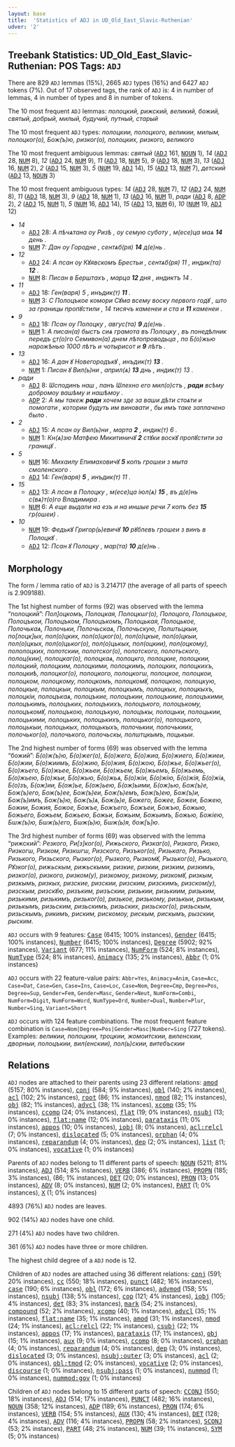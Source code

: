 ```yaml
---
layout: base
title:  'Statistics of ADJ in UD_Old_East_Slavic-Ruthenian'
udver: '2'
---
```


## Treebank Statistics: UD_Old_East_Slavic-Ruthenian: POS Tags: `ADJ`

There are 829 `ADJ` lemmas (15%), 2665 `ADJ` types (16%) and 6427 `ADJ` tokens (7%).
Out of 17 observed tags, the rank of `ADJ` is: 4 in number of lemmas, 4 in number of types and 8 in number of tokens.

The 10 most frequent `ADJ` lemmas: <em>полоцкий, рижский, великий, божий, святый, добрый, милый, будучий, путный, старый</em>

The 10 most frequent `ADJ` types:  <em>полоцкии, полоцкого, великии, милым, полоцког(о), Бож(ъ)ю, ризког(о), полоцких, ризкого, великого</em>

The 10 most frequent ambiguous lemmas: <em>святый</em> (<tt><a href="orv_ruthenian-pos-ADJ.html">ADJ</a></tt> 161, <tt><a href="orv_ruthenian-pos-NOUN.html">NOUN</a></tt> 1), <em>14</em> (<tt><a href="orv_ruthenian-pos-ADJ.html">ADJ</a></tt> 28, <tt><a href="orv_ruthenian-pos-NUM.html">NUM</a></tt> 8), <em>12</em> (<tt><a href="orv_ruthenian-pos-ADJ.html">ADJ</a></tt> 24, <tt><a href="orv_ruthenian-pos-NUM.html">NUM</a></tt> 9), <em>11</em> (<tt><a href="orv_ruthenian-pos-ADJ.html">ADJ</a></tt> 18, <tt><a href="orv_ruthenian-pos-NUM.html">NUM</a></tt> 5), <em>9</em> (<tt><a href="orv_ruthenian-pos-ADJ.html">ADJ</a></tt> 18, <tt><a href="orv_ruthenian-pos-NUM.html">NUM</a></tt> 3), <em>13</em> (<tt><a href="orv_ruthenian-pos-ADJ.html">ADJ</a></tt> 16, <tt><a href="orv_ruthenian-pos-NUM.html">NUM</a></tt> 2), <em>2</em> (<tt><a href="orv_ruthenian-pos-ADJ.html">ADJ</a></tt> 15, <tt><a href="orv_ruthenian-pos-NUM.html">NUM</a></tt> 3), <em>5</em> (<tt><a href="orv_ruthenian-pos-NUM.html">NUM</a></tt> 19, <tt><a href="orv_ruthenian-pos-ADJ.html">ADJ</a></tt> 14), <em>15</em> (<tt><a href="orv_ruthenian-pos-ADJ.html">ADJ</a></tt> 13, <tt><a href="orv_ruthenian-pos-NUM.html">NUM</a></tt> 7), <em>детский</em> (<tt><a href="orv_ruthenian-pos-ADJ.html">ADJ</a></tt> 13, <tt><a href="orv_ruthenian-pos-NOUN.html">NOUN</a></tt> 3)

The 10 most frequent ambiguous types:  <em>14</em> (<tt><a href="orv_ruthenian-pos-ADJ.html">ADJ</a></tt> 28, <tt><a href="orv_ruthenian-pos-NUM.html">NUM</a></tt> 7), <em>12</em> (<tt><a href="orv_ruthenian-pos-ADJ.html">ADJ</a></tt> 24, <tt><a href="orv_ruthenian-pos-NUM.html">NUM</a></tt> 8), <em>11</em> (<tt><a href="orv_ruthenian-pos-ADJ.html">ADJ</a></tt> 18, <tt><a href="orv_ruthenian-pos-NUM.html">NUM</a></tt> 3), <em>9</em> (<tt><a href="orv_ruthenian-pos-ADJ.html">ADJ</a></tt> 18, <tt><a href="orv_ruthenian-pos-NUM.html">NUM</a></tt> 1), <em>13</em> (<tt><a href="orv_ruthenian-pos-ADJ.html">ADJ</a></tt> 16, <tt><a href="orv_ruthenian-pos-NUM.html">NUM</a></tt> 1), <em>ради</em> (<tt><a href="orv_ruthenian-pos-ADJ.html">ADJ</a></tt> 8, <tt><a href="orv_ruthenian-pos-ADP.html">ADP</a></tt> 2), <em>2</em> (<tt><a href="orv_ruthenian-pos-ADJ.html">ADJ</a></tt> 15, <tt><a href="orv_ruthenian-pos-NUM.html">NUM</a></tt> 1), <em>5</em> (<tt><a href="orv_ruthenian-pos-NUM.html">NUM</a></tt> 16, <tt><a href="orv_ruthenian-pos-ADJ.html">ADJ</a></tt> 14), <em>15</em> (<tt><a href="orv_ruthenian-pos-ADJ.html">ADJ</a></tt> 13, <tt><a href="orv_ruthenian-pos-NUM.html">NUM</a></tt> 6), <em>10</em> (<tt><a href="orv_ruthenian-pos-NUM.html">NUM</a></tt> 19, <tt><a href="orv_ruthenian-pos-ADJ.html">ADJ</a></tt> 12)


* <em>14</em>
  * <tt><a href="orv_ruthenian-pos-ADJ.html">ADJ</a></tt> 28: <em>А пѣчѧтана оу Ризѣ , оу семую суботу , м(есе)ца маѧ <b>14</b> день .</em>
  * <tt><a href="orv_ruthenian-pos-NUM.html">NUM</a></tt> 7: <em>Дан оу Городне , сентѧб(ря) <b>14</b> д(е)нь .</em>
* <em>12</em>
  * <tt><a href="orv_ruthenian-pos-ADJ.html">ADJ</a></tt> 24: <em>А псан оу Кꙋявскомъ Брестьи , сентѧб(ря) 11 , индик(та) <b>12</b> .</em>
  * <tt><a href="orv_ruthenian-pos-NUM.html">NUM</a></tt> 8: <em>Писан в Берштахъ , марца <b>12</b> дня , индиктъ 14 .</em>
* <em>11</em>
  * <tt><a href="orv_ruthenian-pos-ADJ.html">ADJ</a></tt> 18: <em>Ген(варя) 5 , инъдик(т) <b>11</b> .</em>
  * <tt><a href="orv_ruthenian-pos-NUM.html">NUM</a></tt> 3: <em>С Полоцъкое комори Сꙋма всему воску первого годꙋ , што за границы пропꙋстили , 14 тисячъ каменеи и ста и <b>11</b> каменеи .</em>
* <em>9</em>
  * <tt><a href="orv_ruthenian-pos-ADJ.html">ADJ</a></tt> 18: <em>Псан оу Полоцку , авгус(та) <b>9</b> д(е)нь .</em>
  * <tt><a href="orv_ruthenian-pos-NUM.html">NUM</a></tt> 1: <em>А писан(а) быстъ сиѧ грамота въ Полоцку , въ понедѣлник передъ [с](вѧ)т(о)го Семивон(а) днем лѣтопроводьца , по Б(о)жью нарожѣнью 1000 лѣтъ и чотырисот и <b>9</b> лѣтъ .</em>
* <em>13</em>
  * <tt><a href="orv_ruthenian-pos-ADJ.html">ADJ</a></tt> 16: <em>А дан ꙋ Новегородъкꙋ , инъдик(т) <b>13</b> .</em>
  * <tt><a href="orv_ruthenian-pos-NUM.html">NUM</a></tt> 1: <em>Писан ꙋ Вил(ь)ни , април(ѧ) <b>13</b> днь , индик(т) 13 .</em>
* <em>ради</em>
  * <tt><a href="orv_ruthenian-pos-ADJ.html">ADJ</a></tt> 8: <em>Ѡсподинъ наш , панъ Ѡлехно его мил(о)стъ , <b>ради</b> всѣму добромоу вашѣму и нашѣмоу .</em>
  * <tt><a href="orv_ruthenian-pos-ADP.html">ADP</a></tt> 2: <em>А мы такеж <b>ради</b> хочем зде за ваши дѣти стоѧти и помогати , котории будуть им виновати , бы имъ таке заплачено было .</em>
* <em>2</em>
  * <tt><a href="orv_ruthenian-pos-ADJ.html">ADJ</a></tt> 15: <em>А псан оу Вил(ь)ни , марта <b>2</b> , индик(т) 6 .</em>
  * <tt><a href="orv_ruthenian-pos-NUM.html">NUM</a></tt> 1: <em>Кн(ѧ)зю Матфею Микитиничꙋ <b>2</b> стꙋки воскꙋ пропꙋстити за границꙋ .</em>
* <em>5</em>
  * <tt><a href="orv_ruthenian-pos-NUM.html">NUM</a></tt> 16: <em>Михаилу Епимаховичꙋ <b>5</b> копъ грошеи з мыта смоленского .</em>
  * <tt><a href="orv_ruthenian-pos-ADJ.html">ADJ</a></tt> 14: <em>Ген(варя) <b>5</b> , инъдик(т) 11 .</em>
* <em>15</em>
  * <tt><a href="orv_ruthenian-pos-ADJ.html">ADJ</a></tt> 13: <em>А псан в Полоцку , м(есе)ца іюл(ѧ) <b>15</b> , въ д(е)нь с(вѧ)т(о)го Владимира .</em>
  * <tt><a href="orv_ruthenian-pos-NUM.html">NUM</a></tt> 6: <em>А еще выдали на езъ и на иншые речи 7 копъ без <b>15</b> гр(ошеи) .</em>
* <em>10</em>
  * <tt><a href="orv_ruthenian-pos-NUM.html">NUM</a></tt> 19: <em>Федькꙋ Григор(ь)евичꙋ <b>10</b> рꙋблевъ грошеи з винъ в Полоцкꙋ .</em>
  * <tt><a href="orv_ruthenian-pos-ADJ.html">ADJ</a></tt> 12: <em>Псан ꙋ Полоцку , мар(та) <b>10</b> д(е)нь .</em>

## Morphology

The form / lemma ratio of `ADJ` is 3.214717 (the average of all parts of speech is 2.909188).

The 1st highest number of forms (92) was observed with the lemma “полоцкий”: <em>Пол]оцкомъ, Полоцкая, Полоцкѡг(о), Полоцого, Полоцъкое, Полоцъкои, Полоцъком, Полоцъкомъ, Полоцькая, Полоцькое, Полочькаѧ, Полочьки, Полочьскаѧ, Полочьскую, Полѡтьцкыи, по[лоцк]ых, пол(о)цких, пол(о)цког(о), пол(о)цкые, пол(о)цкыи, пол(о)цкых, пол(о)цьког(о), пол(о)цькых, пол(оцкии), пол(оцкому), пололоцких, полотскии, полотског(о), полотского, полотьского, полоц(кии), полоцкаг(о), полоцкаѧ, полоцкго, полоцкие, полоцкии, полоцкий, полоцким, полоцкими, полоцкимъ, полоцких, полоцкихъ, полоцкиѣ, полоцког(о), полоцкого, полоцкогѡ, полоцкое, полоцкои, полоцком, полоцкому, полоцкомъ, полоцкомꙋ, полоцкою, полоцкую, полоцкые, полоцкыи, полоцкым, полоцкымъ, полоцкых, полоцкыхъ, полоцкіи, полоцъкаѧ, полоцъкие, полоцъкии, полоцъкиие, полоцъкими, полоцъкимъ, полоцъких, полоцъкихъ, полоцъкого, полоцъкому, полоцъкомꙋ, полоцъкою, полоцъкую, полоцъкы, полоцьки, полоцькии, полоцькими, полоцьких, полоцькихъ, полоцьког(о), полоцького, полоцькыи, полоцькых, полоцькыхъ, полочькии, полочькиих, полочьког(о), полочького, полочьскы, полѡтцкымъ, поцькыи</em>.

The 2nd highest number of forms (69) was observed with the lemma “божий”: <em>Б(о)ж(ъ)ю, Б(о)жег(о), Б(о)жего, Б(о)жиа, Б(о)жиего, Б(о)жиеи, Б(о)жии, Б(о)жиимъ, Б(о)жию, Б(о)жия, Б(о)жою, Б(о)жье, Б(о)жьег(о), Б(о)жьего, Б(о)жьее, Б(о)жьеи, Б(о)жьем, Б(о)жьемъ, Б(о)жьемь, Б(о)жьею, Б(о)жьи, Б(о)жью, Б(о)жьѧ, Б(о)жіи, Б(о)жію, Б(о)жія, Б(о)жіѧ, Б(о)зъ, Б(ож)ии, Б(ож)ье, Б(ож)ьею, Б(ож)ьими, Б(ож)ью, Бож(ъ)е, Бож(ъ)его, Бож(ъ)ее, Бож(ъ)еи, Бож(ъ)емъ, Бож(ъ)ею, Бож(ъ)и, Бож(ъ)имъ, Бож(ъ)ю, Бож(ъ)ѧ, Бож(ь)е, Божего, Божее, Божеи, Божею, Божии, Божия, Божое, Божъе, Божъего, Божъеи, Божъю, Божыю, Божьего, Божьем, Божьею, Божьи, Божьим, Божьимъ, Божью, Божіею, Бѡж(ъ)ю, Бѡж(ь)его, Бѡж(ь)ю, Бѡж(ь)я, бож[ъ]ю</em>.

The 3rd highest number of forms (69) was observed with the lemma “рижский”: <em>Резкого, Ри[з]ког(о), Рижьского, Ризкаг(о), Ризкаго, Ризко, Ризкогѡ, Ризком, Ризкѡгѡ, Ризского, Ризъког(о), Ризькаго, Ризько, Ризького, Ризьского, Рызког(о), Рызкого, Рызкомꙋ, Рызьког(о), Рызького, Рꙋзког(о), рижьскым, рижьскыми, ризкие, ризкии, ризким, ризкимъ, ризког(о), ризкого, ризком(у), ризкомоу, ризкому, ризкомꙋ, ризкым, ризкымъ, ризкых, ризские, ризскии, ризским, ризскимъ, ризском(у), ризскым, ризскꙋю, ризъким, ризъскии, ризькии, ризькиим, ризьким, ризькими, ризькимъ, ризьког(о), ризькое, ризькому, ризькыи, ризькым, ризькымъ, ризьским, ризьскимъ, ризьских, ризьског(о), ризьскым, ризьскымъ, рикимъ, риским, рискомоу, рискым, рискымъ, рызскии, рыским</em>.

`ADJ` occurs with 9 features: <tt><a href="orv_ruthenian-feat-Case.html">Case</a></tt> (6415; 100% instances), <tt><a href="orv_ruthenian-feat-Gender.html">Gender</a></tt> (6415; 100% instances), <tt><a href="orv_ruthenian-feat-Number.html">Number</a></tt> (6415; 100% instances), <tt><a href="orv_ruthenian-feat-Degree.html">Degree</a></tt> (5902; 92% instances), <tt><a href="orv_ruthenian-feat-Variant.html">Variant</a></tt> (677; 11% instances), <tt><a href="orv_ruthenian-feat-NumForm.html">NumForm</a></tt> (524; 8% instances), <tt><a href="orv_ruthenian-feat-NumType.html">NumType</a></tt> (524; 8% instances), <tt><a href="orv_ruthenian-feat-Animacy.html">Animacy</a></tt> (135; 2% instances), <tt><a href="orv_ruthenian-feat-Abbr.html">Abbr</a></tt> (1; 0% instances)

`ADJ` occurs with 22 feature-value pairs: `Abbr=Yes`, `Animacy=Anim`, `Case=Acc`, `Case=Dat`, `Case=Gen`, `Case=Ins`, `Case=Loc`, `Case=Nom`, `Degree=Cmp`, `Degree=Pos`, `Degree=Sup`, `Gender=Fem`, `Gender=Masc`, `Gender=Neut`, `NumForm=Combi`, `NumForm=Digit`, `NumForm=Word`, `NumType=Ord`, `Number=Dual`, `Number=Plur`, `Number=Sing`, `Variant=Short`

`ADJ` occurs with 124 feature combinations.
The most frequent feature combination is `Case=Nom|Degree=Pos|Gender=Masc|Number=Sing` (727 tokens).
Examples: <em>великии, полоцкии, троцкии, жомоитскии, виленскии, дворныи, полоцъкии, вил(енскии), пол(ь)скии, витебъскии</em>


## Relations

`ADJ` nodes are attached to their parents using 23 different relations: <tt><a href="orv_ruthenian-dep-amod.html">amod</a></tt> (5157; 80% instances), <tt><a href="orv_ruthenian-dep-conj.html">conj</a></tt> (584; 9% instances), <tt><a href="orv_ruthenian-dep-obl.html">obl</a></tt> (140; 2% instances), <tt><a href="orv_ruthenian-dep-acl.html">acl</a></tt> (102; 2% instances), <tt><a href="orv_ruthenian-dep-root.html">root</a></tt> (86; 1% instances), <tt><a href="orv_ruthenian-dep-nmod.html">nmod</a></tt> (82; 1% instances), <tt><a href="orv_ruthenian-dep-obj.html">obj</a></tt> (82; 1% instances), <tt><a href="orv_ruthenian-dep-advcl.html">advcl</a></tt> (38; 1% instances), <tt><a href="orv_ruthenian-dep-xcomp.html">xcomp</a></tt> (35; 1% instances), <tt><a href="orv_ruthenian-dep-ccomp.html">ccomp</a></tt> (24; 0% instances), <tt><a href="orv_ruthenian-dep-flat.html">flat</a></tt> (19; 0% instances), <tt><a href="orv_ruthenian-dep-nsubj.html">nsubj</a></tt> (13; 0% instances), <tt><a href="orv_ruthenian-dep-flat-name.html">flat:name</a></tt> (12; 0% instances), <tt><a href="orv_ruthenian-dep-parataxis.html">parataxis</a></tt> (11; 0% instances), <tt><a href="orv_ruthenian-dep-appos.html">appos</a></tt> (10; 0% instances), <tt><a href="orv_ruthenian-dep-iobj.html">iobj</a></tt> (8; 0% instances), <tt><a href="orv_ruthenian-dep-acl-relcl.html">acl:relcl</a></tt> (7; 0% instances), <tt><a href="orv_ruthenian-dep-dislocated.html">dislocated</a></tt> (5; 0% instances), <tt><a href="orv_ruthenian-dep-orphan.html">orphan</a></tt> (4; 0% instances), <tt><a href="orv_ruthenian-dep-reparandum.html">reparandum</a></tt> (4; 0% instances), <tt><a href="orv_ruthenian-dep-dep.html">dep</a></tt> (2; 0% instances), <tt><a href="orv_ruthenian-dep-list.html">list</a></tt> (1; 0% instances), <tt><a href="orv_ruthenian-dep-vocative.html">vocative</a></tt> (1; 0% instances)

Parents of `ADJ` nodes belong to 11 different parts of speech: <tt><a href="orv_ruthenian-pos-NOUN.html">NOUN</a></tt> (5211; 81% instances), <tt><a href="orv_ruthenian-pos-ADJ.html">ADJ</a></tt> (514; 8% instances), <tt><a href="orv_ruthenian-pos-VERB.html">VERB</a></tt> (386; 6% instances), <tt><a href="orv_ruthenian-pos-PROPN.html">PROPN</a></tt> (185; 3% instances),  (86; 1% instances), <tt><a href="orv_ruthenian-pos-DET.html">DET</a></tt> (20; 0% instances), <tt><a href="orv_ruthenian-pos-PRON.html">PRON</a></tt> (13; 0% instances), <tt><a href="orv_ruthenian-pos-ADV.html">ADV</a></tt> (8; 0% instances), <tt><a href="orv_ruthenian-pos-NUM.html">NUM</a></tt> (2; 0% instances), <tt><a href="orv_ruthenian-pos-PART.html">PART</a></tt> (1; 0% instances), <tt><a href="orv_ruthenian-pos-X.html">X</a></tt> (1; 0% instances)

4893 (76%) `ADJ` nodes are leaves.

902 (14%) `ADJ` nodes have one child.

271 (4%) `ADJ` nodes have two children.

361 (6%) `ADJ` nodes have three or more children.

The highest child degree of a `ADJ` node is 12.

Children of `ADJ` nodes are attached using 36 different relations: <tt><a href="orv_ruthenian-dep-conj.html">conj</a></tt> (591; 20% instances), <tt><a href="orv_ruthenian-dep-cc.html">cc</a></tt> (550; 18% instances), <tt><a href="orv_ruthenian-dep-punct.html">punct</a></tt> (482; 16% instances), <tt><a href="orv_ruthenian-dep-case.html">case</a></tt> (190; 6% instances), <tt><a href="orv_ruthenian-dep-obl.html">obl</a></tt> (172; 6% instances), <tt><a href="orv_ruthenian-dep-advmod.html">advmod</a></tt> (158; 5% instances), <tt><a href="orv_ruthenian-dep-nsubj.html">nsubj</a></tt> (138; 5% instances), <tt><a href="orv_ruthenian-dep-cop.html">cop</a></tt> (121; 4% instances), <tt><a href="orv_ruthenian-dep-iobj.html">iobj</a></tt> (105; 4% instances), <tt><a href="orv_ruthenian-dep-det.html">det</a></tt> (83; 3% instances), <tt><a href="orv_ruthenian-dep-mark.html">mark</a></tt> (54; 2% instances), <tt><a href="orv_ruthenian-dep-compound.html">compound</a></tt> (52; 2% instances), <tt><a href="orv_ruthenian-dep-xcomp.html">xcomp</a></tt> (40; 1% instances), <tt><a href="orv_ruthenian-dep-advcl.html">advcl</a></tt> (35; 1% instances), <tt><a href="orv_ruthenian-dep-flat-name.html">flat:name</a></tt> (35; 1% instances), <tt><a href="orv_ruthenian-dep-amod.html">amod</a></tt> (31; 1% instances), <tt><a href="orv_ruthenian-dep-nmod.html">nmod</a></tt> (24; 1% instances), <tt><a href="orv_ruthenian-dep-acl-relcl.html">acl:relcl</a></tt> (22; 1% instances), <tt><a href="orv_ruthenian-dep-csubj.html">csubj</a></tt> (22; 1% instances), <tt><a href="orv_ruthenian-dep-appos.html">appos</a></tt> (17; 1% instances), <tt><a href="orv_ruthenian-dep-parataxis.html">parataxis</a></tt> (17; 1% instances), <tt><a href="orv_ruthenian-dep-obj.html">obj</a></tt> (15; 1% instances), <tt><a href="orv_ruthenian-dep-aux.html">aux</a></tt> (9; 0% instances), <tt><a href="orv_ruthenian-dep-ccomp.html">ccomp</a></tt> (8; 0% instances), <tt><a href="orv_ruthenian-dep-orphan.html">orphan</a></tt> (4; 0% instances), <tt><a href="orv_ruthenian-dep-reparandum.html">reparandum</a></tt> (4; 0% instances), <tt><a href="orv_ruthenian-dep-dep.html">dep</a></tt> (3; 0% instances), <tt><a href="orv_ruthenian-dep-dislocated.html">dislocated</a></tt> (3; 0% instances), <tt><a href="orv_ruthenian-dep-nsubj-outer.html">nsubj:outer</a></tt> (3; 0% instances), <tt><a href="orv_ruthenian-dep-acl.html">acl</a></tt> (2; 0% instances), <tt><a href="orv_ruthenian-dep-obl-tmod.html">obl:tmod</a></tt> (2; 0% instances), <tt><a href="orv_ruthenian-dep-vocative.html">vocative</a></tt> (2; 0% instances), <tt><a href="orv_ruthenian-dep-discourse.html">discourse</a></tt> (1; 0% instances), <tt><a href="orv_ruthenian-dep-nsubj-pass.html">nsubj:pass</a></tt> (1; 0% instances), <tt><a href="orv_ruthenian-dep-nummod.html">nummod</a></tt> (1; 0% instances), <tt><a href="orv_ruthenian-dep-nummod-gov.html">nummod:gov</a></tt> (1; 0% instances)

Children of `ADJ` nodes belong to 15 different parts of speech: <tt><a href="orv_ruthenian-pos-CCONJ.html">CCONJ</a></tt> (550; 18% instances), <tt><a href="orv_ruthenian-pos-ADJ.html">ADJ</a></tt> (514; 17% instances), <tt><a href="orv_ruthenian-pos-PUNCT.html">PUNCT</a></tt> (482; 16% instances), <tt><a href="orv_ruthenian-pos-NOUN.html">NOUN</a></tt> (358; 12% instances), <tt><a href="orv_ruthenian-pos-ADP.html">ADP</a></tt> (189; 6% instances), <tt><a href="orv_ruthenian-pos-PRON.html">PRON</a></tt> (174; 6% instances), <tt><a href="orv_ruthenian-pos-VERB.html">VERB</a></tt> (154; 5% instances), <tt><a href="orv_ruthenian-pos-AUX.html">AUX</a></tt> (130; 4% instances), <tt><a href="orv_ruthenian-pos-DET.html">DET</a></tt> (128; 4% instances), <tt><a href="orv_ruthenian-pos-ADV.html">ADV</a></tt> (116; 4% instances), <tt><a href="orv_ruthenian-pos-PROPN.html">PROPN</a></tt> (58; 2% instances), <tt><a href="orv_ruthenian-pos-SCONJ.html">SCONJ</a></tt> (53; 2% instances), <tt><a href="orv_ruthenian-pos-PART.html">PART</a></tt> (48; 2% instances), <tt><a href="orv_ruthenian-pos-NUM.html">NUM</a></tt> (39; 1% instances), <tt><a href="orv_ruthenian-pos-SYM.html">SYM</a></tt> (5; 0% instances)

